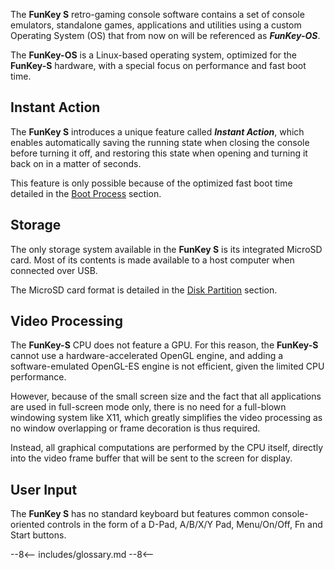 The **FunKey S** retro-gaming console software contains a set of
console emulators, standalone games, applications and utilities using
a custom Operating System (OS) that from now on will be referenced as
**_FunKey-OS_**.

The **FunKey-OS** is a Linux-based operating system, optimized for the
**FunKey-S** hardware, with a special focus on performance and fast
boot time.

## Instant Action

The **FunKey S** introduces a unique feature called **_Instant
Action_**, which enables automatically saving the running state when
closing the console before turning it off, and restoring this state
when opening and turning it back on in a matter of seconds.

This feature is only possible because of the optimized fast boot time
detailed in the [Boot Process][1] section.

## Storage

The only storage system available in the **FunKey S** is its
integrated MicroSD card. Most of its contents is made available to a
host computer when connected over USB.

The MicroSD card format is detailed in the [Disk Partition][2]
section.

## Video Processing

The **FunKey-S** CPU does not feature a GPU. For this reason, the
**FunKey-S** cannot use a hardware-accelerated OpenGL engine, and
adding a software-emulated OpenGL-ES engine is not efficient, given
the limited CPU performance.

However, because of the small screen size and the fact that all
applications are used in full-screen mode only, there is no need for a
full-blown windowing system like X11, which greatly simplifies the
video processing as no window overlapping or frame decoration is thus
required.

Instead, all graphical computations are performed by the CPU itself,
directly into the video frame buffer that will be sent to the screen
for display.

## User Input

The **FunKey S** has no standard keyboard but features common
console-oriented controls in the form of a D-Pad, A/B/X/Y Pad,
Menu/On/Off, Fn and Start buttons.

[1]: boot_process/index.md
[2]: disk_mapping/partition_map.md

--8<--
includes/glossary.md
--8<--

